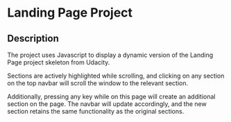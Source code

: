 # Landing Page Project

## Description

The project uses Javascript to display a dynamic version of the Landing Page project skeleton from Udacity.

Sections are actively highlighted while scrolling, and clicking on any section on the top navbar will scroll the window to the relevant section.

Additionally, pressing any key while on this page will create an additional section on the page. The navbar will update accordingly, and the new section retains the same functionality as the original sections.
